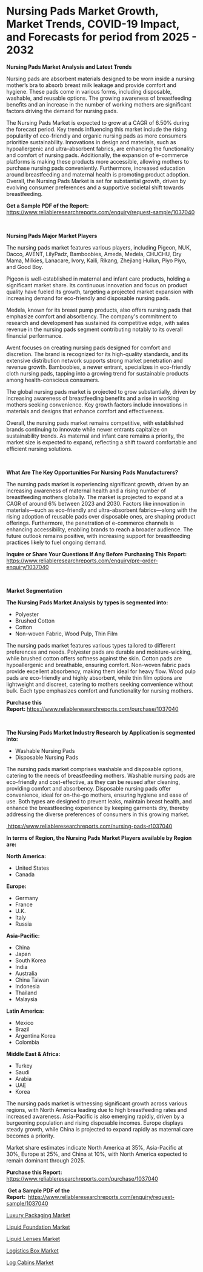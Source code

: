 <p><h1>Nursing Pads Market Growth, Market Trends, COVID-19 Impact, and Forecasts for period from 2025 - 2032</h1></p><p><strong>Nursing Pads Market Analysis and Latest Trends</strong></p>
<p><p>Nursing pads are absorbent materials designed to be worn inside a nursing mother’s bra to absorb breast milk leakage and provide comfort and hygiene. These pads come in various forms, including disposable, washable, and reusable options. The growing awareness of breastfeeding benefits and an increase in the number of working mothers are significant factors driving the demand for nursing pads. </p><p>The Nursing Pads Market is expected to grow at a CAGR of 6.50% during the forecast period. Key trends influencing this market include the rising popularity of eco-friendly and organic nursing pads as more consumers prioritize sustainability. Innovations in design and materials, such as hypoallergenic and ultra-absorbent fabrics, are enhancing the functionality and comfort of nursing pads. Additionally, the expansion of e-commerce platforms is making these products more accessible, allowing mothers to purchase nursing pads conveniently. Furthermore, increased education around breastfeeding and maternal health is promoting product adoption. Overall, the Nursing Pads Market is set for substantial growth, driven by evolving consumer preferences and a supportive societal shift towards breastfeeding.</p></p>
<p><strong>Get a Sample PDF of the Report:&nbsp;</strong> <a href="https://www.reliableresearchreports.com/enquiry/request-sample/1037040?utm_campaign=121&utm_medium=2&utm_source=Github&utm_content=ia&utm_term=04042025&utm_id=nursing-pads">https://www.reliableresearchreports.com/enquiry/request-sample/1037040</a></p>
<p>&nbsp;</p>
<p><strong>Nursing Pads Major Market Players</strong></p>
<p><p>The nursing pads market features various players, including Pigeon, NUK, Dacco, AVENT, LilyPadz, Bamboobies, Ameda, Medela, CHUCHU, Dry Mama, Milkies, Lanacare, Ivory, Kaili, Rikang, Zhejiang Huilun, Piyo Piyo, and Good Boy. </p><p>Pigeon is well-established in maternal and infant care products, holding a significant market share. Its continuous innovation and focus on product quality have fueled its growth, targeting a projected market expansion with increasing demand for eco-friendly and disposable nursing pads.</p><p>Medela, known for its breast pump products, also offers nursing pads that emphasize comfort and absorbency. The company's commitment to research and development has sustained its competitive edge, with sales revenue in the nursing pads segment contributing notably to its overall financial performance.</p><p>Avent focuses on creating nursing pads designed for comfort and discretion. The brand is recognized for its high-quality standards, and its extensive distribution network supports strong market penetration and revenue growth. Bamboobies, a newer entrant, specializes in eco-friendly cloth nursing pads, tapping into a growing trend for sustainable products among health-conscious consumers.</p><p>The global nursing pads market is projected to grow substantially, driven by increasing awareness of breastfeeding benefits and a rise in working mothers seeking convenience. Key growth factors include innovations in materials and designs that enhance comfort and effectiveness.</p><p>Overall, the nursing pads market remains competitive, with established brands continuing to innovate while newer entrants capitalize on sustainability trends. As maternal and infant care remains a priority, the market size is expected to expand, reflecting a shift toward comfortable and efficient nursing solutions.</p></p>
<p>&nbsp;</p>
<p><strong>What Are The Key Opportunities For Nursing Pads Manufacturers?</strong></p>
<p><p>The nursing pads market is experiencing significant growth, driven by an increasing awareness of maternal health and a rising number of breastfeeding mothers globally. The market is projected to expand at a CAGR of around 6% between 2023 and 2030. Factors like innovation in materials—such as eco-friendly and ultra-absorbent fabrics—along with the rising adoption of reusable pads over disposable ones, are shaping product offerings. Furthermore, the penetration of e-commerce channels is enhancing accessibility, enabling brands to reach a broader audience. The future outlook remains positive, with increasing support for breastfeeding practices likely to fuel ongoing demand.</p></p>
<p><strong>Inquire or Share Your Questions If Any Before Purchasing This Report:</strong> <a href="https://www.reliableresearchreports.com/enquiry/pre-order-enquiry/1037040?utm_campaign=121&utm_medium=2&utm_source=Github&utm_content=ia&utm_term=04042025&utm_id=nursing-pads">https://www.reliableresearchreports.com/enquiry/pre-order-enquiry/1037040</a></p>
<p>&nbsp;</p>
<p><strong>Market Segmentation</strong></p>
<p><strong>The Nursing Pads Market Analysis by types is segmented into:</strong></p>
<p><ul><li>Polyester</li><li>Brushed Cotton</li><li>Cotton</li><li>Non-woven Fabric, Wood Pulp, Thin Film</li></ul></p>
<p><p>The nursing pads market features various types tailored to different preferences and needs. Polyester pads are durable and moisture-wicking, while brushed cotton offers softness against the skin. Cotton pads are hypoallergenic and breathable, ensuring comfort. Non-woven fabric pads provide excellent absorbency, making them ideal for heavy flow. Wood pulp pads are eco-friendly and highly absorbent, while thin film options are lightweight and discreet, catering to mothers seeking convenience without bulk. Each type emphasizes comfort and functionality for nursing mothers.</p></p>
<p><strong>Purchase this Report:&nbsp;</strong><a href="https://www.reliableresearchreports.com/purchase/1037040?utm_campaign=121&utm_medium=2&utm_source=Github&utm_content=ia&utm_term=04042025&utm_id=nursing-pads">https://www.reliableresearchreports.com/purchase/1037040</a></p>
<p>&nbsp;</p>
<p><strong>The Nursing Pads Market Industry Research by Application is segmented into:</strong></p>
<p><ul><li>Washable Nursing Pads</li><li>Disposable Nursing Pads</li></ul></p>
<p><p>The nursing pads market comprises washable and disposable options, catering to the needs of breastfeeding mothers. Washable nursing pads are eco-friendly and cost-effective, as they can be reused after cleaning, providing comfort and absorbency. Disposable nursing pads offer convenience, ideal for on-the-go mothers, ensuring hygiene and ease of use. Both types are designed to prevent leaks, maintain breast health, and enhance the breastfeeding experience by keeping garments dry, thereby addressing the diverse preferences of consumers in this growing market.</p></p>
<p><a href="https://www.reliableresearchreports.com/nursing-pads-r1037040?utm_campaign=121&utm_medium=2&utm_source=Github&utm_content=ia&utm_term=04042025&utm_id=nursing-pads">&nbsp;https://www.reliableresearchreports.com/nursing-pads-r1037040</a></p>
<p><strong>In terms of Region, the Nursing Pads Market Players available by Region are:</strong></p>
<p>
    <p> <strong> North America: </strong>
        <ul>
            <li>United States</li>
            <li>Canada</li>
        </ul>
        </p> 
    <p> <strong> Europe: </strong>
        <ul>
            <li>Germany</li>
            <li>France</li>
            <li>U.K.</li>
            <li>Italy</li>
            <li>Russia</li>
        </ul>
        </p> 
    <p> <strong> Asia-Pacific: </strong>
        <ul>
            <li>China</li>
            <li>Japan</li>
            <li>South Korea</li>
            <li>India</li>
            <li>Australia</li>
            <li>China Taiwan</li>
            <li>Indonesia</li>
            <li>Thailand</li>
            <li>Malaysia</li>
        </ul>
        </p> 
    <p> <strong> Latin America: </strong>
        <ul>
            <li>Mexico</li>
            <li>Brazil</li>
            <li>Argentina Korea</li>
            <li>Colombia</li>
        </ul>
        </p> 
    <p> <strong> Middle East & Africa: </strong>
        <ul>
            <li>Turkey</li>
            <li>Saudi</li>
            <li>Arabia</li>
            <li>UAE</li>
            <li>Korea</li>
        </ul>
    </p>
    </p>
<p><p>The nursing pads market is witnessing significant growth across various regions, with North America leading due to high breastfeeding rates and increased awareness. Asia-Pacific is also emerging rapidly, driven by a burgeoning population and rising disposable incomes. Europe displays steady growth, while China is projected to expand rapidly as maternal care becomes a priority. </p><p>Market share estimates indicate North America at 35%, Asia-Pacific at 30%, Europe at 25%, and China at 10%, with North America expected to remain dominant through 2025.</p></p>
<p><strong>Purchase this Report: </strong><a href="https://www.reliableresearchreports.com/purchase/1037040?utm_campaign=121&utm_medium=2&utm_source=Github&utm_content=ia&utm_term=04042025&utm_id=nursing-pads">https://www.reliableresearchreports.com/purchase/1037040</a></p>
<p>&nbsp;<strong>Get a Sample PDF of the Report:&nbsp;&nbsp;</strong><a href="https://www.reliableresearchreports.com/enquiry/request-sample/1037040?utm_campaign=121&utm_medium=2&utm_source=Github&utm_content=ia&utm_term=04042025&utm_id=nursing-pads">https://www.reliableresearchreports.com/enquiry/request-sample/1037040</a></p>
<p><strong></strong></p>
<p><p><a href="https://github.com/zdybelzinn/Market-Research-Report-List-1/blob/main/luxury-packaging-market.md?utm_campaign=121&utm_medium=2&utm_source=Github&utm_content=ia&utm_term=04042025&utm_id=nursing-pads">Luxury Packaging Market</a></p><p><a href="https://github.com/baatetoshda/Market-Research-Report-List-1/blob/main/liquid-foundation-market.md?utm_campaign=121&utm_medium=2&utm_source=Github&utm_content=ia&utm_term=04042025&utm_id=nursing-pads">Liquid Foundation Market</a></p><p><a href="https://github.com/siwerhommer97/Market-Research-Report-List-1/blob/main/liquid-lenses-market.md?utm_campaign=121&utm_medium=2&utm_source=Github&utm_content=ia&utm_term=04042025&utm_id=nursing-pads">Liquid Lenses Market</a></p><p><a href="https://github.com/tabormahay2f/Market-Research-Report-List-1/blob/main/logistics-box-market.md?utm_campaign=121&utm_medium=2&utm_source=Github&utm_content=ia&utm_term=04042025&utm_id=nursing-pads">Logistics Box Market</a></p><p><a href="https://github.com/naingbiner7i/Market-Research-Report-List-1/blob/main/log-cabins-market.md?utm_campaign=121&utm_medium=2&utm_source=Github&utm_content=ia&utm_term=04042025&utm_id=nursing-pads">Log Cabins Market</a></p></p>